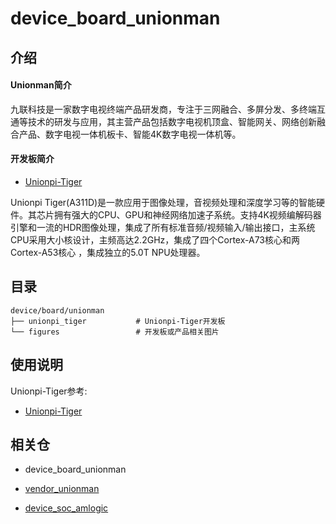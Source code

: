 # device_board_unionman

## 介绍

#### Unionman简介

九联科技是一家数字电视终端产品研发商，专注于三网融合、多屏分发、多终端互通等技术的研发与应用，其主营产品包括数字电视机顶盒、智能网关、网络创新融合产品、数字电视一体机板卡、智能4K数字电视一体机等。

#### 开发板简介

- [Unionpi-Tiger](https://gitee.com/openharmony-sig/device_board_unionman/blob/master/a311d/README_zh.md)

Unionpi Tiger(A311D)是一款应用于图像处理，音视频处理和深度学习等的智能硬件。其芯片拥有强大的CPU、GPU和神经网络加速子系统。支持4K视频编解码器引擎和一流的HDR图像处理，集成了所有标准音频/视频输入/输出接口，主系统CPU采用大小核设计，主频高达2.2GHz，集成了四个Cortex-A73核心和两Cortex-A53核心 ，集成独立的5.0T NPU处理器。

## 目录

```
device/board/unionman
├── unionpi_tiger           # Unionpi-Tiger开发板
└── figures                 # 开发板或产品相关图片
```

## 使用说明

Unionpi-Tiger参考:
- [Unionpi-Tiger](https://gitee.com/openharmony-sig/device_board_unionman/blob/master/a311d/README_zh.md)

## 相关仓

- device_board_unionman

- [vendor_unionman](https://gitee.com/openharmony-sig/vendor_unionman)

- [device_soc_amlogic](https://gitee.com/openharmony-sig/device_soc_amlogic)